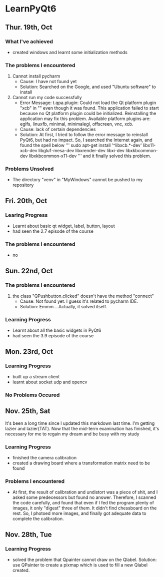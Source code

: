 # LearnPyQt6
## Thur. 19th, Oct
### What I've achieved
* created windows and learnt some initialization methods

### The problems I encountered
1. Cannot install pycharm
    - Cause: I have not found yet
    - Solution: Searched on the Google, and used "Ubuntu software" to install
2. Cannot run my code successfully
    - Error Message: t.qpa.plugin: Could not load the Qt platform plugin "xcb" in "" even though it was found.
    This application failed to start because no Qt platform plugin could be initialized. Reinstalling the application may fix this problem.
    Available platform plugins are: eglfs, linuxfb, minimal, minimalegl, offscreen, vnc, xcb.
    - Cause: lack of certain dependencies
    - Solution: At first, I tried to follow the error message to reinstall PyQt6, but had no impact. So, I searched the Internet again, and found the spell below 
    '''
    sudo apt-get install '^libxcb.*-dev' libx11-xcb-dev libglu1-mesa-dev libxrender-dev libxi-dev libxkbcommon-dev libxkbcommon-x11-dev
    ''' 
    and it finally solved this problem.
    
### Problems Unsolved

* The directory "venv" in "MyWindows" cannot be pushed to my repository

## Fri. 20th, Oct
### Learing Progress
- Learnt about basic qt widget, label, button, layout
- had seen the 2.7 episode of the course

### The problems I encountered
- no 

## Sun. 22nd, Oct
### The problems I encountered
1. the class "QPushbutton.clicked" doesn't have the method "connect" 
    - Cause: Not found yet. I guess it's related to pycharm IDE.
    - Solution: Emmm....Actually, it solved itself.

### Learning Progress
- Learnt about all the basic widgets in PyQt6
- had seen the 3.9 episode of the course

## Mon. 23rd, Oct
### Learning Progress
- built up a stream client
- learnt about socket udp and opencv

### No Problems Occured

## Nov. 25th, Sat

 It's been a long time since I updated this markdown last time. I'm getting lazier and lazier(TAT). Now that the mid-term examination has finished, it's necessary for me to regain my dream and be busy with my study

 ### Learning Progress
 - finished the camera calibration
 - created a drawing board where a transformation matrix need to be found

 ### Problems I encountered
 - At first, the result of calibration and undistort was a piece of shit, and I asked some predecessors but found no answer. Therefore, I scanned the code carefully, and found that even if I fed the program plenty of images, it only "digest" three of them. It didn't find chessboard on the rest. So, I photoed more images, and finally got adequate data to complete the calibration.
 
 ## Nov. 28th, Tue

 ### Learning Progress
 - solved the problem that Qpainter cannot draw on the Qlabel. Solution: use QPainter to create a pixmap which is used to fill a new Qlabel created.
 